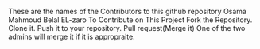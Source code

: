 These are the names of the Contributors to this github repository
Osama Mahmoud 
Belal EL-zaro
To Contribute on This Project
Fork the Repository.
Clone it.
Push it to your repository.
Pull request(Merge it)
One of the two admins will merge it if it is appropraite.
